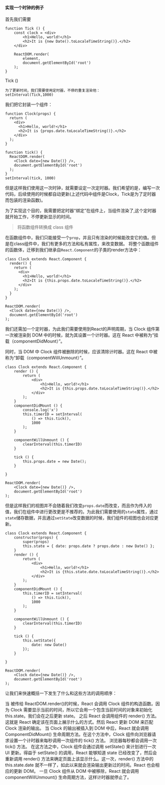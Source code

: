 #### 实现一个时钟的例子
首先我们需要
```
function Tick () {
    const clock = <div>
        <h1>Hello, world!</h1>
        <h2>It is {new Date().toLocaleTimeString()}.</h2>
    </div>

    ReactDOM.render(
        element,
        document.getElementById('root')
    );
}
```
Tick () 
```
为了更新时间，我们需要使用定时器，不停的重复渲染他：
setInterval(Tick,1000)
```
我们把它封装一个组件：
```
function Clock(props) {
  return (
    <div>
      <h1>Hello, world!</h1>
      <h2>It is {props.date.toLocaleTimeString()}.</h2>
    </div>
  );
}

function tick() {
  ReactDOM.render(
    <Clock date={new Date()} />,
    document.getElementById('root')
  );
}
setInterval(tick, 1000)

```
但是这样我们使用这一次时钟，就需要设定一次定时器。我们希望的是，编写一次代码，后续使用的时候都自动更新(上述代码中组件是Clock，Tick是为了定时器而包装的渲染函数)。

为了实现这个目的，我需要把定时器“绑定”在组件上，当组件渲染了,这个定时器就开始工作，不停更新显示的时间。

> 将函数组件转换成 class 组件

在函数组件中，我们只能接受一个`prop`，并且只有渲染的时候能改变它的值。但是在class组件中，我们有更多的方法和私有属性，来改变数据。
将整个函数组件的函数体，迁移到我们继承自`React.Component`的子类的render方法中：
```
class Clock extends React.Component {
  render() {
    return (
      <div>
        <h1>Hello, world!</h1>
        <h2>It is {this.props.date.toLocaleTimeString()}.</h2>
      </div>
    );
  }
}

ReactDOM.render(
  <Clock date={new Date()} />,
  document.getElementById('root')
);
```
我们还需加一个定时器，为此我们需要使用到React的声明周期，当 Clock 组件第一次被渲染到 DOM 中的时候，就为其设置一个计时器。这在 React 中被称为“挂载（componentDidMount）”。

同时，当 DOM 中 Clock 组件被删除的时候，应该清除计时器。这在 React 中被称为“卸载（componentWillUnmount）”。

```
class Clock extends React.Component {
    render () {
        return (
            <div>
                <h1>Hello, world!</h1>
                <h2>It is {this.props.date.toLocaleTimeString()}.</h2>
            </div>
        );
    }
    componentDidMount () {
        console.log('x')
        this.timerID = setInterval(
            () => this.tick(),
            1000
        );
    }

    componentWillUnmount () {
        clearInterval(this.timerID)
    }

    tick () {
        this.props.date = new Date();
    }

}

ReactDOM.render(
    <Clock date={new Date()} />,
    document.getElementById('root')
);

```
但是这样我们的视图并不会随着我们改变`props.date`而改变，而且作为传入的值，我们在组件中进行更改更是不推荐的。为此我们需要使用的`state`属性，通过`state`储存数据，并且通过`setState`改变数据的时候，我们组件的视图也会对应更新。
```
class Clock extends React.Component {
    constructor(props) {
        super(props)
        this.state = { date: props.date ? props.date : new Date() };
    }
    render () {
        return (
            <div>
                <h1>Hello, world!</h1>
                <h2>It is {this.state.date.toLocaleTimeString()}.</h2>
            </div>
        );
    }
    componentDidMount () {
        this.timerID = setInterval(
            () => this.tick(),
            1000
        );
    }

    componentWillUnmount () {
        clearInterval(this.timerID)
    }

    tick () {
        this.setState({
            date: new Date()
        });
    }

}

ReactDOM.render(
    <Clock date={new Date()} />,
    document.getElementById('root')
);

```

让我们来快速概括一下发生了什么和这些方法的调用顺序：

当 <Clock /> 被传给 ReactDOM.render()的时候，React 会调用 Clock 组件的构造函数。因为 Clock 需要显示当前的时间，所以它会用一个包含当前时间的对象来初始化 this.state。我们会在之后更新 state。
之后 React 会调用组件的 render() 方法。这就是 React 确定该在页面上展示什么的方式。然后 React 更新 DOM 来匹配 Clock 渲染的输出。
当 Clock 的输出被插入到 DOM 中后，React 就会调用 ComponentDidMount() 生命周期方法。在这个方法中，Clock 组件向浏览器请求设置一个计时器来每秒调用一次组件的 tick() 方法。
浏览器每秒都会调用一次 tick() 方法。 在这方法之中，Clock 组件会通过调用 setState() 来计划进行一次 UI 更新。得益于 setState() 的调用，React 能够知道 state 已经改变了，然后会重新调用 render() 方法来确定页面上该显示什么。这一次，render() 方法中的 this.state.date 就不一样了，如此以来就会渲染输出更新过的时间。React 也会相应的更新 DOM。
一旦 Clock 组件从 DOM 中被移除，React 就会调用 componentWillUnmount() 生命周期方法，这样计时器就停止了。
